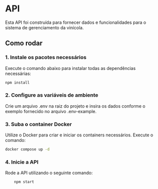 # API

Esta API foi construída para fornecer dados e funcionalidades para o sistema de gerenciamento da vinícola.

## Como rodar

### 1. Instale os pacotes necessários

Execute o comando abaixo para instalar todas as dependências necessárias:

```sh
npm install
```
### 2. Configure as variáveis de ambiente

Crie um arquivo .env na raiz do projeto e insira os dados conforme o exemplo fornecido no arquivo .env-example.

### 3. Suba o container Docker

Utilize o Docker para criar e iniciar os containers necessários. Execute o comando:

```sh
docker compose up -d
```
### 4. Inicie a API

Rode a API utilizando o seguinte comando:

```sh
    npm start
```

 
